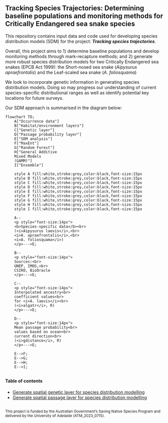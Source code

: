 ## Tracking Species Trajectories: Determining baseline populations and monitoring methods for Critically Endangered sea snake species

This repository contains input data and code used for developing species distribution models (SDM) for the project: <i><b>Tracking species trajectories</i></b>.

Overall, this project aims to 1) determine baseline populations and develop monitoring methods through mark-recapture methods; and 2) generate more robust species distribution models for two Critically Endangered sea snakes (EPCB Act 1999): the Short-nosed sea snake (<i>Aipysurus apraefrontalis</i>) and the Leaf-scaled sea snake (<i>A. foliosquama</i>)

We look to incorporate genetic information in generating species distribution models. Doing so may progress our understanding of current species-specific distributional ranges as well as identify potential key locations for future surveys.

Our SDM approach is summarised in the diagram below:


```mermaid
flowchart TD;
    A["Occurrence data"]
    B["Habitat/environment layers"]
    C["Genetic layer"]
    D["Passage probability layer"]
    E["SDM analysis"]
    F["MaxEnt"]
    G["Random Forest"]
    H["General Additive 
    Mixed Models
    (GAMM)"]
    I["Ensemble"]
    
    style A fill:white,stroke:grey,color:black,font-size:15px
    style B fill:white,stroke:grey,color:black,font-size:15px
    style C fill:white,stroke:grey,color:black,font-size:15px
    style D fill:white,stroke:grey,color:black,font-size:15px
    style E fill:white,stroke:grey,color:black,font-size:15px
    style F fill:white,stroke:grey,color:black,font-size:15px
    style G fill:white,stroke:grey,color:black,font-size:15px
    style H fill:white,stroke:grey,color:black,font-size:15px
    style I fill:white,stroke:grey,color:black,font-size:15px

    A--
    <p style="font-size:14px">
    <b>Species-specific data</b><br> 
    (<i>Aipysurus laevis</i>,<br>
    <i>A. apraefrontalis</i>,<br>
    <i>A. foliosquama</i>)
    </p>--->E;

    B--
    <p style="font-size:14px">
    Sources:<br>
    UNEP, IMOS,<br> 
    CSIRO, BioOracle
    </p>--->E;
    
    C--
    <p style="font-size:14px">
    Interpolated ancestry<br>
    coefficient values<br>
    for <i>A. laevis</i><br>
    (<i>algatr</i>, R)
    </p>--->E;
    
    D--
    <p style="font-size:14px">
    Mean passage probability<br>
    values based on ocean<br>
    current direction<br>
    (<i>gdistance</i>, R)
    </p>--->E;
    
    E-->F;
    E-->G;
    E-->H;
    E-->I;
```
##

#### Table of contents
* [Generate spatial genetic layer for species distribution modelling](https://github.com/grcvhon/atm-analysis/tree/master/genetic_layer)
* [Generate spatial passage layer for species distribution modelling](https://github.com/grcvhon/atm-analysis/tree/master/passage_layer)

##
<sub>This project is funded by the Australian Government’s Saving Native Species Program and delivered by the University of Adelaide (ATM_2023_0715). </sub>
